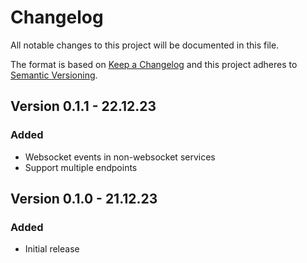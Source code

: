 # Changelog

All notable changes to this project will be documented in this file.

The format is based on [Keep a Changelog](http://keepachangelog.com/en/1.0.0/)
and this project adheres to [Semantic Versioning](http://semver.org/spec/v2.0.0.html).

## Version 0.1.1 - 22.12.23

### Added

- Websocket events in non-websocket services
- Support multiple endpoints

## Version 0.1.0 - 21.12.23

### Added

- Initial release
